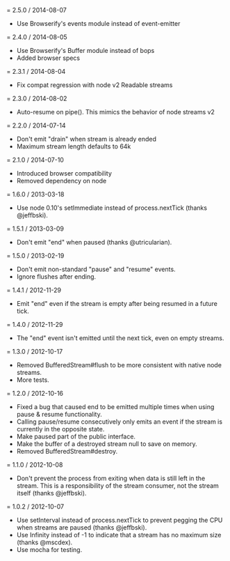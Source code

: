 = 2.5.0 / 2014-08-07

  * Use Browserify's events module instead of event-emitter

= 2.4.0 / 2014-08-05

  * Use Browserify's Buffer module instead of bops
  * Added browser specs

= 2.3.1 / 2014-08-04

  * Fix compat regression with node v2 Readable streams

= 2.3.0 / 2014-08-02

  * Auto-resume on pipe(). This mimics the behavior of node streams v2

= 2.2.0 / 2014-07-14

  * Don't emit "drain" when stream is already ended
  * Maximum stream length defaults to 64k

= 2.1.0 / 2014-07-10

  * Introduced browser compatibility
  * Removed dependency on node

= 1.6.0 / 2013-03-18

  * Use node 0.10's setImmediate instead of process.nextTick (thanks @jeffbski).

= 1.5.1 / 2013-03-09

  * Don't emit "end" when paused (thanks @utricularian).

= 1.5.0 / 2013-02-19

  * Don't emit non-standard "pause" and "resume" events.
  * Ignore flushes after ending.

= 1.4.1 / 2012-11-29

  * Emit "end" even if the stream is empty after being resumed in a future tick.

= 1.4.0 / 2012-11-29

  * The "end" event isn't emitted until the next tick, even on empty streams.

= 1.3.0 / 2012-10-17

  * Removed BufferedStream#flush to be more consistent with native node streams.
  * More tests.

= 1.2.0 / 2012-10-16

  * Fixed a bug that caused end to be emitted multiple times when using pause
    & resume functionality.
  * Calling pause/resume consecutively only emits an event if the stream is
    currently in the opposite state.
  * Make paused part of the public interface.
  * Make the buffer of a destroyed stream null to save on memory.
  * Removed BufferedStream#destroy.

= 1.1.0 / 2012-10-08

  * Don't prevent the process from exiting when data is still left in the
    stream. This is a responsibility of the stream consumer, not the stream
    itself (thanks @jeffbski).

= 1.0.2 / 2012-10-07

  * Use setInterval instead of process.nextTick to prevent pegging the CPU
    when streams are paused (thanks @jeffbski).
  * Use Infinity instead of -1 to indicate that a stream has no maximum size
    (thanks @mscdex).
  * Use mocha for testing.
